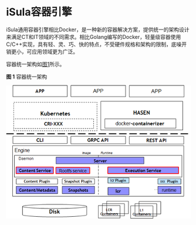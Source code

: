 # iSula容器引擎

iSula通用容器引擎相比Docker，是一种新的容器解决方案，提供统一的架构设计来满足CT和IT领域的不同需求。相比Golang编写的Docker，轻量级容器使用C/C++实现，具有轻、灵、巧、快的特点，不受硬件规格和架构的限制，底噪开销更小，可应用领域更为广泛。

容器统一架构如[图1](#zh-cn_topic_0182207099_fig10763114141217)所示。

**图 1**  容器统一架构<a name="zh-cn_topic_0182207099_fig10763114141217"></a>  


![](./figures/zh-cn_image_0183048952.png)

